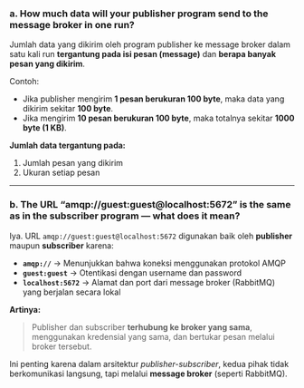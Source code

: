 ### a. How much data will your publisher program send to the message broker in one run?

Jumlah data yang dikirim oleh program publisher ke message broker dalam satu kali run **tergantung pada isi pesan (message)** dan **berapa banyak pesan yang dikirim**.  

Contoh:
- Jika publisher mengirim **1 pesan berukuran 100 byte**, maka data yang dikirim sekitar **100 byte**.
- Jika mengirim **10 pesan berukuran 100 byte**, maka totalnya sekitar **1000 byte (1 KB)**.

**Jumlah data tergantung pada:**
1. Jumlah pesan yang dikirim
2. Ukuran setiap pesan

---

### b. The URL “amqp://guest:guest@localhost:5672” is the same as in the subscriber program — what does it mean?

Iya. URL `amqp://guest:guest@localhost:5672` digunakan baik oleh **publisher** maupun **subscriber** karena:

- **`amqp://`** → Menunjukkan bahwa koneksi menggunakan protokol AMQP
- **`guest:guest`** → Otentikasi dengan username dan password
- **`localhost:5672`** → Alamat dan port dari message broker (RabbitMQ) yang berjalan secara lokal

**Artinya:**
> Publisher dan subscriber **terhubung ke broker yang sama**, menggunakan kredensial yang sama, dan bertukar pesan melalui broker tersebut.

Ini penting karena dalam arsitektur *publisher-subscriber*, kedua pihak tidak berkomunikasi langsung, tapi melalui **message broker** (seperti RabbitMQ).
